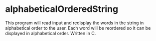 # alphabeticalOrderedString
This program will read input and redisplay the words in the string in alphabetical order to the user. Each word will be reordered so it can be displayed in alphabetical order. Written in C.
